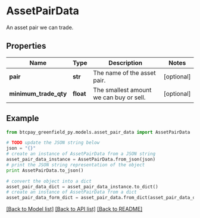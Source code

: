 # AssetPairData

An asset pair we can trade.

## Properties
Name | Type | Description | Notes
------------ | ------------- | ------------- | -------------
**pair** | **str** | The name of the asset pair. | [optional] 
**minimum_trade_qty** | **float** | The smallest amount we can buy or sell. | [optional] 

## Example

```python
from btcpay_greenfield_py.models.asset_pair_data import AssetPairData

# TODO update the JSON string below
json = "{}"
# create an instance of AssetPairData from a JSON string
asset_pair_data_instance = AssetPairData.from_json(json)
# print the JSON string representation of the object
print AssetPairData.to_json()

# convert the object into a dict
asset_pair_data_dict = asset_pair_data_instance.to_dict()
# create an instance of AssetPairData from a dict
asset_pair_data_form_dict = asset_pair_data.from_dict(asset_pair_data_dict)
```
[[Back to Model list]](../README.md#documentation-for-models) [[Back to API list]](../README.md#documentation-for-api-endpoints) [[Back to README]](../README.md)


